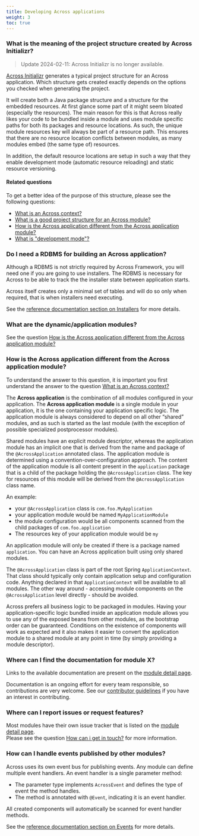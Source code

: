 ```yaml
---
title: Developing Across applications
weight: 3
toc: true
---
```


### What is the meaning of the project structure created by Across Initializr?

> Update 2024-02-11: Across Initializr is no longer available.

[Across Initializr](http://start-across.foreach.be) generates a typical
project structure for an Across application. Which structure gets
created exactly depends on the options you checked when generating the
project.

It will create both a Java package structure and a structure for the
embedded resources. At first glance some part of it might seem bloated
(especially the resources). The main reason for this is that Across
really likes your code to be bundled inside a module and uses module
specific paths for both its packages and resource locations. As such,
the unique module resources key will always be part of a resource path.
This ensures that there are no resource location conflicts between
modules, as many modules embed (the same type of) resources.

In addition, the default resource locations are setup in such a way that
they enable development mode (automatic resource reloading) and static
resource versioning.

#### Related questions

To get a better idea of the purpose of this structure, please see the
following questions:

-   [What is an Across context?](what-is-an-across-context.html)
-   [What is a good project structure for an Across
    module?](what-is-a-good-project-structure-for-an-across-module.html)
-   [How is the Across application different from the Across application
    module?](how-is-the-across-application-different-from-the-across-application-module.html)
-   [What is "development mode"?](what-is-development-mode.html)


### Do I need a RDBMS for building an Across application?

Although a RDBMS is not strictly required by Across Framework, you will
need one if you are going to use installers. The RDBMS is necessary for
Across to be able to track the the installer state between application
starts.

Across itself creates only a minimal set of tables and will do so only
when required, that is when installers need executing.

See the [reference documentation section on
Installers](../reference-docs-section-installers.html) for more
details.


### What are the dynamic/application modules?

See the question [How is the Across application different from the
Across application
module?](how-is-the-across-application-different-from-the-across-application-module.html)


### How is the Across application different from the Across application module?

To understand the answer to this question, it is important you first
understand the answer to the question [What is an Across
context?](what-is-an-across-context.html)

The **Across application** is the combination of all modules configured
in your application. The **Across application module** is a single
module in your application, it is the one containing your application
specific logic. The application module is always considered to depend on
all other “shared” modules, and as such is started as the last module
(with the exception of possible specialized postprocessor modules).

Shared modules have an explicit module descriptor, whereas the
application module has an implicit one that is derived from the name and
package of the `@AcrossApplication` annotated class. The application
module is determined using a convention-over-configuration approach. The
content of the application module is all content present in the
`application` package that is a child of the package holding the
`@AcrossApplication` class. The key for resources of this module will be
derived from the `@AcrossApplication` class name.

An example:

-   your `@AcrossApplication` class is `com.foo.MyApplication`
-   your application module would be named `MyApplicationModule`
-   the module configuration would be all components scanned from the
    child packages of `com.foo.application`
-   The resources key of your application module would be `my`

An application module will only be created if there is a package named
`application`. You can have an Across application built using only
shared modules.

The `@AcrossApplication` class is part of the root
Spring `ApplicationContext`. That class should typically only contain
application setup and configuration code. Anything declared in that
`ApplicationContext` will be available to all modules. The other way
around - accessing module components on the `@AcrossApplication` level
directly - should be avoided.

Across prefers all business logic to be packaged in modules. Having your
application-specific logic bundled inside an application module allows
you to use any of the exposed beans from other modules, as the bootstrap
order can be guaranteed. Conditions on the existence of components will
work as expected and it also makes it easier to convert the application
module to a shared module at any point in time (by simply providing a
module descriptor).


### Where can I find the documentation for module X?

Links to the available documentation are present on the [module detail
page](../modules.html).

Documentation is an ongoing effort for every team responsible, so
contributions are very welcome. See our [contributor
guidelines](../contributing.html) if you have an interest in
contributing.


### Where can I report issues or request features?

Most modules have their own issue tracker that is listed on the [module
detail page](../modules.html).  
Please see the question [How can i get in
touch?](i-have-a-question-how-can-i-get-in-touch.html) for more
information.


### How can I handle events published by other modules?

Across uses its own event bus for publishing events. Any module can
define multiple event handlers. An event handler is a single parameter
method:

-   The parameter type implements `AcrossEvent` and defines the type of
    event the method handles.
-   The method is annotated with `@Event`, indicating it is an event
    handler.

All created components will automatically be scanned for event handler
methods.

See the [reference documentation section on
Events](../reference-docs-section-events.html) for more details.
